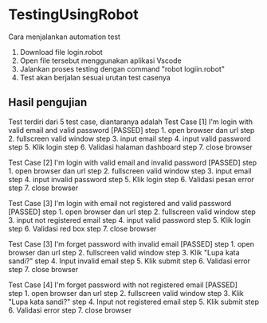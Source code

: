 # TestingUsingRobot

Cara menjalankan automation test
1. Download file login.robot
2. Open file tersebut menggunakan aplikasi Vscode
3. Jalankan proses testing dengan command "robot logiin.robot"
4. Test akan berjalan sesuai urutan test casenya

Hasil pengujian
---------------

Test terdiri dari 5 test case, diantaranya adalah
Test Case [1] I'm login with valid email and valid password [PASSED]
step 1. open browser dan url
step 2. fullscreen valid window
step 3. input email
step 4. input valid password
step 5. Klik login
step 6. Validasi halaman dashboard
step 7. close browser

Test Case [2] I'm login with valid email and invalid password [PASSED] 
step 1. open browser dan url
step 2. fullscreen valid window
step 3. input email
step 4. input invalid password
step 5. Klik login
step 6. Validasi pesan error
step 7. close browser

Test Case [3] I'm login with email not registered and valid password [PASSED]
step 1. open browser dan url
step 2. fullscreen valid window
step 3. input not registered email
step 4. input valid password
step 5. Klik login
step 6. Validasi red box
step 7. close browser

Test Case [3] I'm forget password with invalid email [PASSED]
step 1. open browser dan url
step 2. fullscreen valid window
step 3. Klik "Lupa kata sandi?"
step 4. Input invalid email
step 5. Klik submit
step 6. Validasi error
step 7. close browser

Test Case [4] I'm forget password with not registered email [PASSED]  
step 1. open browser dan url 
step 2. fullscreen valid window
step 3. Klik "Lupa kata sandi?"
step 4. Input not registered email
step 5. Klik submit
step 6. Validasi error
step 7. close browser
